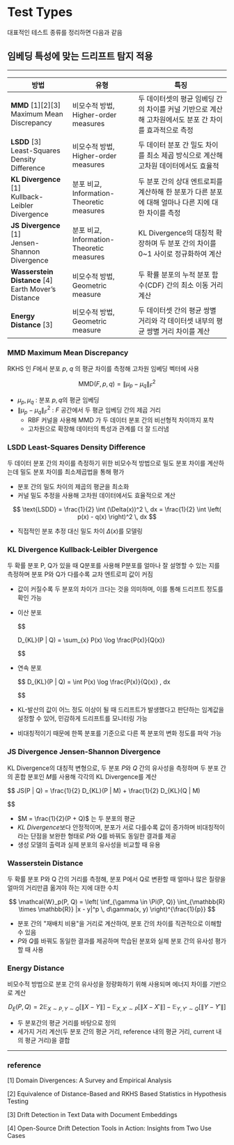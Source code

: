 # Test Types

대표적인 테스트 종류를 정리하면 다음과 같음

## 임베딩 특성에 맞는 드리프트 탐지 적용

---

| **방법** | **유형** | **특징** |
| --- | --- | --- |
| **MMD** [1][2][3] </br>Maximum Mean Discrepancy | 비모수적 방법, Higher-order measures | 두 데이터셋의 평균 임베딩 간의 차이를 커널 기반으로 계산해 고차원에서도 분포 간 차이를 효과적으로 측정 |
| **LSDD** [3] </br> Least-Squares Density Difference | 비모수적 방법, Higher-order measures | 두 데이터 분포 간 밀도 차이를 최소 제곱 방식으로 계산해 고차원 데이터에서도 효율적 |
| **KL Divergence** [1] </br> Kullback-Leibler Divergence | 분포 비교, Information-Theoretic measures | 두 분포 간의 상대 엔트로피를 계산하해 한 분포가 다른 분포에 대해 얼마나 다른 지에 대한 차이를 측정 |
| **JS Divergence** [1] </br> Jensen-Shannon Divergence | 분포 비교, Information-Theoretic measures | KL Divergence의 대칭적 확장하며 두 분포 간의 차이를 0~1 사이로 정규화하여 계산 |
| **Wasserstein Distance** [4] </br> Earth Mover’s Distance | 비모수적 방법, Geometric measure | 두 확률 분포의 누적 분포 함수(CDF) 간의 최소 이동 거리 계산 |
| **Energy Distance** [3] | 비모수적 방법, Geometric measure | 두 데이터셋 간의 평균 쌍별 거리와 각 데이터셋 내부의 평균 쌍별 거리 차이를 계산 |

### MMD **Maximum Mean Discrepancy**

RKHS 인 $F$에서 분포 $p$, $q$ 의 평균 차이를 측정해 고차원 임베딩 벡터에 사용

$$
\text{MMD}(F, p, q) = \|\mu_p - \mu_q\|_F^2
$$

- $\mu_p, \mu_q$ : 분포 $p, q$의 평균 임베딩
- $\|\mu_p - \mu_q\|_F^2$ : $F$ 공간에서 두 평균 임베딩 간의 제곱 거리
    - RBF 커널을 사용해 MMD 가 두 데이터 분포 간의 비선형적 차이까지 포착
    - 고차원으로 확장해 데이터의 특성과 관계를 더 잘 드러냄

### LSDD Least-Squares Density Difference

두 데이터 분포 간의 차이를 측정하기 위한 비모수적 방법으로 밀도 분포 차이를 계산하는데 밀도 분포 차이를 최소제곱법을 통해 평가

- 분포 간의 밀도 차이의 제곱의 평균을 최소화
- 커널 밀도 추정을 사용해 고차원 데이터에서도 효율적으로 계산

$$
\text{LSDD} = \frac{1}{2} \int (\Delta(x))^2 \, dx = \frac{1}{2} \int \left( p(x) - q(x) \right)^2 \, dx
$$

- 직접적인 분포 추정 대신 밀도 차이 $Δ(x)$를 모델링

### **KL Divergence** Kullback-Leibler Divergence

두 확률 분포 P, Q가 있을 때 Q분포를 사용해 P분포를 얼마나 잘 설명할 수 있는 지를 측정하며 분포 P와 Q가 다를수록 교차 엔트로피 값이 커짐

- 값이 커질수록 두 분포의 차이가 크다는 것을 의미하며, 이를 통해 드리프트 정도를 확인 가능
- 이산 분포
    
    $$
    
    D_{KL}(P \| Q) = \sum_{x} P(x) \log \frac{P(x)}{Q(x)}
    
    $$
    
- 연속 분포
    
    $$
    D_{KL}(P \| Q) = \int P(x) \log \frac{P(x)}{Q(x)} \, dx
    
    $$
    
- KL-발산의 값이 어느 정도 이상이 될 때 드리프트가 발생했다고 판단하는 임계값을 설정할 수 있어, 민감하게 드리프트를 모니터링 가능
- 비대칭적이기 때문에 한쪽 분포를 기준으로 다른 쪽 분포의 변화 정도를 파악 가능

### **JS Divergence J**ensen-**S**hannon Divergence

KL Divergence의 대칭적 변형으로, 두 분포 $P$와 $Q$ 간의 유사성을 측정하며 두 분포 간의 혼합 분포인 $M$를 사용해 각각의 KL Divergence를 계산

$$
JS(P \| Q) = \frac{1}{2} D_{KL}(P \| M) + \frac{1}{2} D_{KL}(Q \| M)

$$

- $M = \frac{1}{2}(P + Q)$ 는 두 분포의 평균
- *KL Divergence*보다 안정적이며, 분포가 서로 다를수록 값이 증가하며 비대칭적이라는 단점을 보완한 형태로 *P*와 *Q*를 바꿔도 동일한 결과를 제공
- 생성 모델의 출력과 실제 분포의 유사성을 비교할 때 유용

### Wasserstein Distance

두 확률 분포 P와 Q 간의 거리를 측정해, 분포 P에서 Q로 변환할 때 얼마나 많은 질량을 얼마의 거리만큼 옮겨야 하는 지에 대한 수치

$$
\mathcal{W}_p(P, Q) = \left( \inf_{\gamma \in \Pi(P, Q)} \int_{\mathbb{R} \times \mathbb{R}} |x - y|^p \, d\gamma(x, y) \right)^{\frac{1}{p}}
$$

- 분포 간의 "재배치 비용"을 거리로 계산하여, 분포 간의 차이를 직관적으로 이해할 수 있음
- *P*와 *Q*를 바꿔도 동일한 결과를 제공하며 학습된 분포와 실제 분포 간의 유사성 평가할 때 사용

### **Energy Distance**

비모수적 방법으로 분포 간의 유사성을 정량화하기 위해 사용되며 에너지 차이를 기반으로 계산

$$
D_E(P, Q) = 2 \mathbb{E}_{X \sim P, Y \sim Q} [\|X - Y\|] - \mathbb{E}_{X, X' \sim P} [\|X - X'\|] - \mathbb{E}_{Y, Y' \sim Q} [\|Y - Y'\|]
$$

- 두 분포간의 평균 거리를 바탕으로 정의
- 세가지 거리 계산(두 분포 간의 평균 거리, reference 내의 평균 거리, current 내의 평균 거리)을 결합

----

### reference

[1] Domain Divergences: A Survey and Empirical Analysis

[2] Equivalence of Distance-Based and RKHS Based Statistics in Hypothesis Testing

[3] Drift Detection in Text Data with Document Embeddings

[4] Open-Source Drift Detection Tools in Action: Insights from Two Use Cases